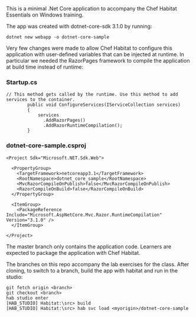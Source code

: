 This is a minimal .Net Core application to accompany the Chef Habitat Essentials on Windows training. 

The app was created with dotnet-core-sdk 3.1.0 by running:

`dotnet new webapp -o dotnet-core-sample`

Very few changes were made to allow Chef Habitat to configure this application with user-defined variables that can be injected at runtime. In particular we needed the RazorPages framework to compile the application at build time instead of runtime:

### Startup.cs
``` 
// This method gets called by the runtime. Use this method to add services to the container.
        public void ConfigureServices(IServiceCollection services)
        {
            services
              .AddRazorPages()
              .AddRazorRuntimeCompilation();
        }
```
### dotnet-core-sample.csproj
```
<Project Sdk="Microsoft.NET.Sdk.Web">

  <PropertyGroup>
    <TargetFramework>netcoreapp3.1</TargetFramework>
    <RootNamespace>dotnet_core_sample</RootNamespace>
    <MvcRazorCompileOnPublish>false</MvcRazorCompileOnPublish>
    <RazorCompileOnBuild>false</RazorCompileOnBuild>
  </PropertyGroup>

  <ItemGroup>
    <PackageReference Include="Microsoft.AspNetCore.Mvc.Razor.RuntimeCompilation" Version="3.1.0" />
  </ItemGroup>

</Project>
```

The master branch only contains the application code. Learners are expected to package the application with Chef Habitat.

The branches on this repo accompany the lab exercises for the class. After cloning, to switch to a branch, build the app with habitat and run in the studio:

```
git fetch origin <branch>
git checkout <branch>
hab studio enter
[HAB_STUDIO] Habitat:\src> build
[HAB_STUDIO] Habitat:\src> hab svc load <myorigin>/dotnet-core-sample
```